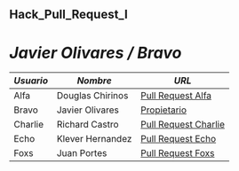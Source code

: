 ## Hack_Pull_Request_I
# _Javier Olivares / Bravo_
| _Usuario_ | _Nombre_ | _URL_ |
| ----------------- | ------------------ | ----------------- |
| Alfa | Douglas Chirinos | [Pull Request Alfa](https://github.com/Sanz-jov/hg_1_alfa.git) |
| Bravo | Javier Olivares | [Propietario](https://github.com/Sanz-jov/hg_1_bravo.git) |
| Charlie | Richard Castro | [Pull Request Charlie](https://github.com/Sanz-jov/hg_1_charlie.git) |
| Echo | Klever Hernandez | [Pull Request Echo](https://github.com/Sanz-jov/hg_1_echo.git) |
| Foxs | Juan Portes | [Pull Request Foxs](https://github.com/Sanz-jov/hg_1_foxs.git) |
